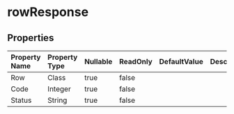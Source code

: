 # **rowResponse**

 

## **Properties**

| Property Name | Property Type | Nullable |  ReadOnly | DefaultValue | Description | 
| :- | :- | :- |:- |  :- | :- |
|Row|Class|true|false |  ||
|Code|Integer|true|false |  ||
|Status|String|true|false |  ||

